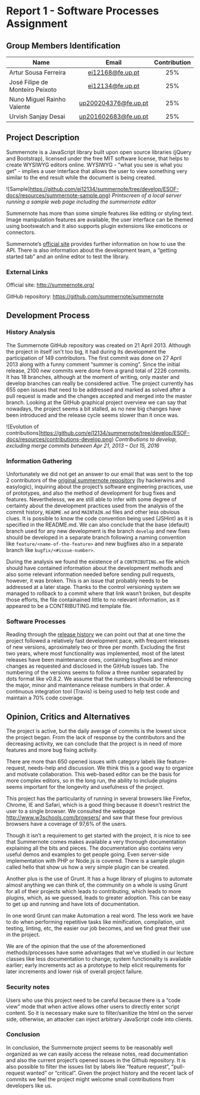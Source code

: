 # Report 1 - Software Processes Assignment 

## Group Members Identification

|               Name              |         Email        | Contribution |
|---------------------------------|:--------------------:|:------------:|
| Artur Sousa Ferreira            | ei12168@fe.up.pt     |      25%     |
| José Filipe de Monteiro Peixoto | ei12134@fe.up.pt     |      25%     |
| Nuno Miguel Rainho Valente      | up200204376@fe.up.pt |      25%     |
| Urvish Sanjay Desai                    | up201602683@fe.up.pt |      25%     |

## Project Description

Summernote is a JavaScript library built upon open source libraries (jQuery and Bootstrap), licensed under the free MIT software license, that helps to create WYSIWYG editors online. WYSIWYG -  "what you see is what you get" -  implies a user interface that allows the user to view something very similar to the end result while the document is being created. 

![Sample]https://github.com/ei12134/summernote/tree/develop/ESOF-docs/resources/summernote-sample.png)
*Printscreen of a local server running a sample web page including the summernote editor*

Summernote has more than some simple features like editing or styling text. Image manipulation features are available, the user interface can be themed using bootswatch and it also supports plugin extensions like emoticons or connectors.

Summernote’s [official site](http://summernote.org/)  provides further information on how to use the API. There is also information about the development team, a “getting started tab” and an online editor to test the library.

### External Links

Official site: http://summernote.org/

GitHub repository: https://github.com/summernote/summernote

## Development Process

### History Analysis

The Summernote GitHub repository was created on 21 April 2013. Although the project in itself isn't too big, it had during its development the participation of 149 contributors. The first commit was done on 27 April 2013 along with a funny comment “summer is coming”. Since the initial release, 2100 new commits were done from a grand total of 2226 commits. It has 18 branches, although at the moment of writing, only master and develop branches can really be considered active. The project currently has 655 open issues that need to be addressed and marked as solved after a pull request is made and the changes accepted and merged into the master branch. Looking at the GitHub graphical project overview we can say that nowadays, the project seems a bit stalled, as no new big changes have been introduced and the release cycle seems slower than it once was.

![Evolution of contributions]https://github.com/ei12134/summernote/tree/develop/ESOF-docs/resources/contributions-develop.png)
*Contributions to develop, excluding merge commits between Apr 21, 2013 – Oct 15, 2016*

### Information Gathering

Unfortunately we did not get an answer to our email that was sent to the top 2 contributors of the [original summernote repository](https://github.com/summernote/summernote "summernote/summernote: Super simple WYSIWYG editor") (by hackerwins and easylogic), inquiring about the project’s software engineering practices, use of prototypes, and also the method of development for bug fixes and features. Neverthelesss, we are still able to infer with  some degree of certainty about the development practices used from the analysis of the commit history, `README.md` and `MAINTAIN.md` files and other less obvious clues. It is possible to know the code convention being used (JSHint) as it is specified in the README.md. We can also conclude that the base (default) branch used for any new development is the branch `develop` and new fixes should be developed in a separate branch following a naming convention like `feature/<name-of-the-feature>` and new bugfixes also in a separate branch like `bugfix/<#issue-number>`.

During the analysis we found the existence of a `CONTRIBUTING.md` file which should have contained information about the development methods and also some relevant information needed before sending pull requests, however, it was broken. This is an issue that probably needs to be addressed at a later stage. Thanks to the control versioning system we managed to rollback to a commit where that link wasn’t broken, but despite those efforts, the file containained little to no relevant information, as it appeared to be a CONTRIBUTING.md template file.

### Software Processes

Reading through the [release history](https://github.com/summernote/summernote/releases "Releases summernote/summernote") we can point out that at one time the project followed a  relatively fast development pace, with frequent releases of new versions, aproximately two or three per month. Excluding the first two years, where most functionality was implemented, most of the latest releases have been maintenance ones, containing bugfixes and minor changes as requested and disclosed in the GitHub issues tab. The numbering of the versions seems to follow a three number separated by dots format like v0.8.2. We assume that the numbers should be referencing the major, minor and maintenance release numbers in that order.
A continuous integration tool (Travis) is being used to help test code and maintain a 70% code coverage.

## Opinion, Critics and Alternatives

The project is active, but the daily average of commits is the lowest since the project began. From the lack of response by the contributors and the decreasing activity, we can conclude that the project is in need of more features and more bug fixing activity.

There are more than 650 opened issues with category labels like feature-request, needs-help and discussion. We think this is a good way to organize and motivate collaboration. 
This web-based editor can be the basis for more complex editors, so in the long run, the ability to include plugins seems important for the longevity and usefulness of the project. 

This project has the particularity of running in several browsers like Firefox, Chrome, IE  and Safari, which is a good thing because it doesn’t restrict the user to a single browser. We consulted the webpage http://www.w3schools.com/browsers/ and saw that these four previous browsers have a coverage of 97,6% of the users.

Though it isn’t a requirement to get started with the project, it is nice to see that Summernote comes makes available a very thorough documentation explaining all the bits and pieces. The documentation also contains very useful demos and examples to get people going. Even server-side implementation with PHP or Node.js is covered. There is a sample plugin called hello that show us how a very simple plugin can be created.
	
Another plus is the use of Grunt. It has a huge library of plugins to automate almost anything we can think of, the community on a whole is using Grunt for all of their projects which leads to contributing, which leads to more plugins, which, as we guessed, leads to greater adoption. This can be easy to get up and running and have lots of documentation.

In one word Grunt can make Automation a real word. The less work we have to do when performing repetitive tasks like minification, compilation, unit testing, linting, etc, the easier our job becomes, and we find great their use in the project.

We are of the opinion that the use of the aforementioned methods/processes have some advantages that we’ve studied in our lecture classes like less documentation to change; system functionality is available earlier; early increments act as a prototype to help elicit requirements for later increments and lower risk of overall project failure. 

### Security notes

Users who use this project need to be careful because there is a  “code view” mode that when active allows other users to directly enter script content. So it is necessary make sure to filter/sanitize the html on the server side, otherwise, an attacker can inject arbitrary JavaScript code into clients.

### Conclusion

In conclusion, the Summernote project seems to be reasonably well organized as we can easily access the release notes, read documentation and also the current project’s opened issues in the Github repository. It is also possible to filter the issues list by labels like “feature request”, “pull-request wanted” or “critical”. Given the project history and the recent lack of commits we feel the project might welcome small contributions from developers like us.
